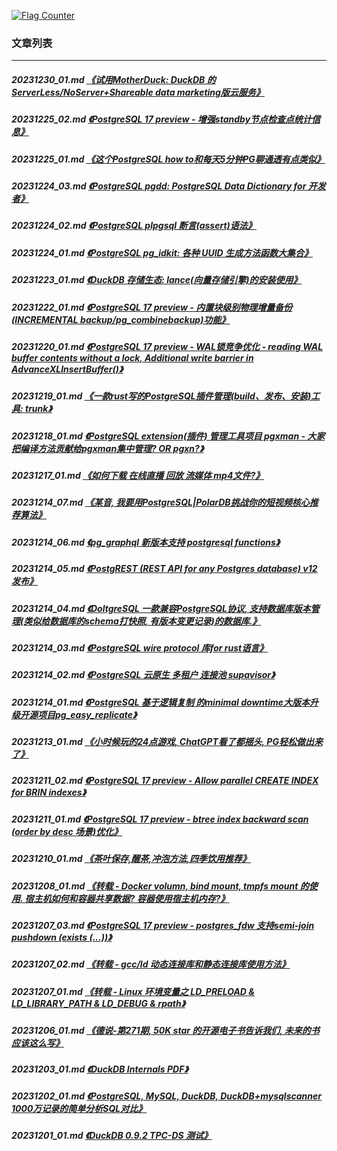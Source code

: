 <a rel="nofollow" href="http://info.flagcounter.com/h9V1"  ><img src="http://s03.flagcounter.com/count/h9V1/bg_FFFFFF/txt_000000/border_CCCCCC/columns_2/maxflags_12/viewers_0/labels_0/pageviews_0/flags_0/"  alt="Flag Counter"  border="0"  ></a>  
  
### 文章列表  
----  
##### 20231230_01.md   [《试用MotherDuck: DuckDB 的ServerLess/NoServer+Shareable data marketing版云服务》](20231230_01.md)  
##### 20231225_02.md   [《PostgreSQL 17 preview - 增强standby节点检查点统计信息》](20231225_02.md)  
##### 20231225_01.md   [《这个PostgreSQL how to和每天5分钟PG聊通透有点类似》](20231225_01.md)  
##### 20231224_03.md   [《PostgreSQL pgdd: PostgreSQL Data Dictionary for 开发者》](20231224_03.md)  
##### 20231224_02.md   [《PostgreSQL plpgsql 断言(assert)语法》](20231224_02.md)  
##### 20231224_01.md   [《PostgreSQL pg_idkit: 各种 UUID 生成方法函数大集合》](20231224_01.md)  
##### 20231223_01.md   [《DuckDB 存储生态: lance(向量存储引擎)的安装使用》](20231223_01.md)  
##### 20231222_01.md   [《PostgreSQL 17 preview - 内置块级别物理增量备份(INCREMENTAL backup/pg_combinebackup)功能》](20231222_01.md)  
##### 20231220_01.md   [《PostgreSQL 17 preview - WAL锁竞争优化 - reading WAL buffer contents without a lock, Additional write barrier in AdvanceXLInsertBuffer()》](20231220_01.md)  
##### 20231219_01.md   [《一款rust写的PostgreSQL插件管理(build、发布、安装)工具: trunk》](20231219_01.md)  
##### 20231218_01.md   [《PostgreSQL extension(插件) 管理工具项目 pgxman - 大家把编译方法贡献给pgxman集中管理? OR pgxn?》](20231218_01.md)  
##### 20231217_01.md   [《如何下载 在线直播 回放 流媒体 mp4文件?》](20231217_01.md)  
##### 20231214_07.md   [《某音, 我要用PostgreSQL|PolarDB挑战你的短视频核心推荐算法》](20231214_07.md)  
##### 20231214_06.md   [《pg_graphql 新版本支持 postgresql functions》](20231214_06.md)  
##### 20231214_05.md   [《PostgREST (REST API for any Postgres database) v12 发布》](20231214_05.md)  
##### 20231214_04.md   [《DoltgreSQL 一款兼容PostgreSQL协议, 支持数据库版本管理(类似给数据库的schema打快照, 有版本变更记录)的数据库.》](20231214_04.md)  
##### 20231214_03.md   [《PostgreSQL wire protocol 库for rust语言》](20231214_03.md)  
##### 20231214_02.md   [《PostgreSQL 云原生 多租户 连接池 supavisor》](20231214_02.md)  
##### 20231214_01.md   [《PostgreSQL 基于逻辑复制 的minimal downtime大版本升级开源项目pg_easy_replicate》](20231214_01.md)  
##### 20231213_01.md   [《小时候玩的24点游戏, ChatGPT看了都摇头, PG轻松做出来了》](20231213_01.md)  
##### 20231211_02.md   [《PostgreSQL 17 preview - Allow parallel CREATE INDEX for BRIN indexes》](20231211_02.md)  
##### 20231211_01.md   [《PostgreSQL 17 preview - btree index backward scan (order by desc 场景)优化》](20231211_01.md)  
##### 20231210_01.md   [《茶叶保存,醒茶,冲泡方法,四季饮用推荐》](20231210_01.md)  
##### 20231208_01.md   [《转载 - Docker volumn, bind mount, tmpfs mount 的使用. 宿主机如何和容器共享数据? 容器使用宿主机内存?》](20231208_01.md)  
##### 20231207_03.md   [《PostgreSQL 17 preview - postgres_fdw 支持semi-join pushdown (exists (...))》](20231207_03.md)  
##### 20231207_02.md   [《转载 - gcc/ld 动态连接库和静态连接库使用方法》](20231207_02.md)  
##### 20231207_01.md   [《转载 - Linux 环境变量之 LD_PRELOAD & LD_LIBRARY_PATH & LD_DEBUG & rpath》](20231207_01.md)  
##### 20231206_01.md   [《德说-第271期, 50K star 的开源电子书告诉我们, 未来的书应该这么写》](20231206_01.md)  
##### 20231203_01.md   [《DuckDB Internals PDF》](20231203_01.md)  
##### 20231202_01.md   [《PostgreSQL, MySQL, DuckDB, DuckDB+mysqlscanner 1000万记录的简单分析SQL对比》](20231202_01.md)  
##### 20231201_01.md   [《DuckDB 0.9.2 TPC-DS 测试》](20231201_01.md)  

